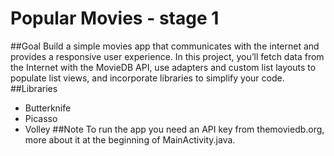 # Popular Movies - stage 1
##Goal
Build a simple movies app that communicates with the internet and provides a responsive user experience. In this project, you’ll fetch data from the Internet with the MovieDB API, use adapters and custom list layouts to populate list views, and incorporate libraries to simplify your code.
##Libraries
- Butterknife
- Picasso
- Volley
##Note
To run the app you need an API key from themoviedb.org, more about it at the beginning of MainActivity.java.


